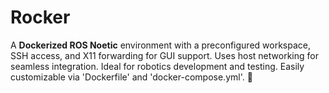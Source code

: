 # Rocker
A **Dockerized ROS Noetic** environment with a preconfigured workspace, SSH access, and X11 forwarding for GUI support. Uses host networking for seamless integration. Ideal for robotics development and testing. Easily customizable via 'Dockerfile' and 'docker-compose.yml'. 🚀
